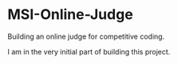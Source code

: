 # MSI-Online-Judge
Building an online judge for competitive coding.

I am in the very initial part of building this project.
